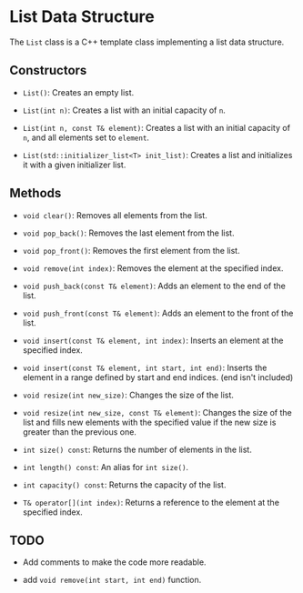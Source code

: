 # List Data Structure

The `List` class is a C++ template class implementing a list data structure.

## Constructors
- `List()`: Creates an empty list.

- `List(int n)`: Creates a list with an initial capacity of `n`.

- `List(int n, const T& element)`: Creates a list with an initial capacity of `n`, and all elements set to `element`.

- `List(std::initializer_list<T> init_list)`: Creates a list and initializes it with a given initializer list.

## Methods
- `void clear()`: Removes all elements from the list.

- `void pop_back()`: Removes the last element from the list.

- `void pop_front()`: Removes the first element from the list.

- `void remove(int index)`: Removes the element at the specified index.

- `void push_back(const T& element)`: Adds an element to the end of the list.

- `void push_front(const T& element)`: Adds an element to the front of the list.

- `void insert(const T& element, int index)`: Inserts an element at the specified index.

- `void insert(const T& element, int start, int end)`: Inserts the element in a range defined by start and end indices. (end isn't included)

- `void resize(int new_size)`: Changes the size of the list.

- `void resize(int new_size, const T& element)`: Changes the size of the list and fills new elements with the specified value if the new size
  is greater than the previous one.

- `int size() const`: Returns the number of elements in the list.

- `int length() const`: An alias for `int size()`.

- `int capacity() const`: Returns the capacity of the list.

- `T& operator[](int index)`: Returns a reference to the element at the specified index.


## TODO
- Add comments to make the code more readable.

- add `void remove(int start, int end)` function.
